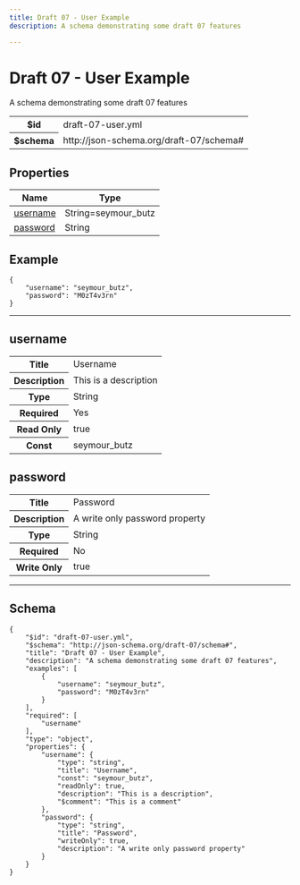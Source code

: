 ```yaml
---
title: Draft 07 - User Example
description: A schema demonstrating some draft 07 features

---
```

# Draft 07 - User Example

<p>A schema demonstrating some draft 07 features</p>

<table>
<tbody>
<tr><th>$id</th><td>draft-07-user.yml</td></tr>
<tr><th>$schema</th><td>http://json-schema.org/draft-07/schema#</td></tr>
</tbody>
</table>

## Properties

<table><thead><tr><th colspan="2">Name</th><th>Type</th></tr></thead><tbody><tr><td colspan="2"><a href="#username">username</a></td><td>String=seymour_butz</td></tr><tr><td colspan="2"><a href="#password">password</a></td><td>String</td></tr></tbody></table>


## Example
```
{
    "username": "seymour_butz",
    "password": "M0zT4v3rn"
}
```

<hr />



## username


<table>
  <tbody>
    <tr>
      <th>Title</th>
      <td colspan="2">Username</td>
    </tr>
    <tr>
      <th>Description</th>
      <td colspan="2">This is a description</td>
    </tr>
    <tr><th>Type</th><td colspan="2">String</td></tr>
    <tr>
      <th>Required</th>
      <td colspan="2">Yes</td>
    </tr>
    <tr>
      <th>Read Only</th>
      <td colspan="2">true</td>
    </tr>
    <tr>
      <th>Const</th>
      <td colspan="2">seymour_butz</td>
    </tr>
  </tbody>
</table>






## password


<table>
  <tbody>
    <tr>
      <th>Title</th>
      <td colspan="2">Password</td>
    </tr>
    <tr>
      <th>Description</th>
      <td colspan="2">A write only password property</td>
    </tr>
    <tr><th>Type</th><td colspan="2">String</td></tr>
    <tr>
      <th>Required</th>
      <td colspan="2">No</td>
    </tr>
    <tr>
      <th>Write Only</th>
      <td colspan="2">true</td>
    </tr>
    
  </tbody>
</table>










<hr />

## Schema
```
{
    "$id": "draft-07-user.yml",
    "$schema": "http://json-schema.org/draft-07/schema#",
    "title": "Draft 07 - User Example",
    "description": "A schema demonstrating some draft 07 features",
    "examples": [
        {
            "username": "seymour_butz",
            "password": "M0zT4v3rn"
        }
    ],
    "required": [
        "username"
    ],
    "type": "object",
    "properties": {
        "username": {
            "type": "string",
            "title": "Username",
            "const": "seymour_butz",
            "readOnly": true,
            "description": "This is a description",
            "$comment": "This is a comment"
        },
        "password": {
            "type": "string",
            "title": "Password",
            "writeOnly": true,
            "description": "A write only password property"
        }
    }
}
```


